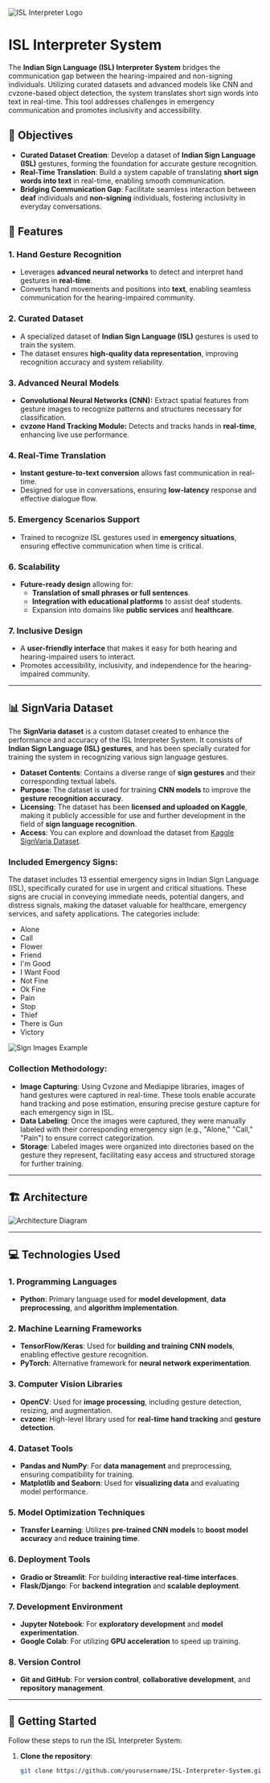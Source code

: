 ![ISL Interpreter Logo](logo1.png)

# ISL Interpreter System
The **Indian Sign Language (ISL) Interpreter System** bridges the communication gap between the hearing-impaired and non-signing individuals. Utilizing curated datasets and advanced models like CNN and cvzone-based object detection, the system translates short sign words into text in real-time. This tool addresses challenges in emergency communication and promotes inclusivity and accessibility.

## 🎯 Objectives
- **Curated Dataset Creation**: Develop a dataset of **Indian Sign Language (ISL)** gestures, forming the foundation for accurate gesture recognition.
- **Real-Time Translation**: Build a system capable of translating **short sign words into text** in real-time, enabling smooth communication.
- **Bridging Communication Gap**: Facilitate seamless interaction between **deaf** individuals and **non-signing** individuals, fostering inclusivity in everyday conversations.

## 🚀 Features

### 1. **Hand Gesture Recognition**
- Leverages **advanced neural networks** to detect and interpret hand gestures in **real-time**.
- Converts hand movements and positions into **text**, enabling seamless communication for the hearing-impaired community.

### 2. **Curated Dataset**
- A specialized dataset of **Indian Sign Language (ISL)** gestures is used to train the system.
- The dataset ensures **high-quality data representation**, improving recognition accuracy and system reliability.

### 3. **Advanced Neural Models**
- **Convolutional Neural Networks (CNN):** Extract spatial features from gesture images to recognize patterns and structures necessary for classification.
- **cvzone Hand Tracking Module:** Detects and tracks hands in **real-time**, enhancing live use performance.

### 4. **Real-Time Translation**
- **Instant gesture-to-text conversion** allows fast communication in real-time.
- Designed for use in conversations, ensuring **low-latency** response and effective dialogue flow.

### 5. **Emergency Scenarios Support**
- Trained to recognize ISL gestures used in **emergency situations**, ensuring effective communication when time is critical.

### 6. **Scalability**
- **Future-ready design** allowing for:
  - **Translation of small phrases or full sentences**.
  - **Integration with educational platforms** to assist deaf students.
  - Expansion into domains like **public services** and **healthcare**.

### 7. **Inclusive Design**
- A **user-friendly interface** that makes it easy for both hearing and hearing-impaired users to interact.
- Promotes accessibility, inclusivity, and independence for the hearing-impaired community.

---

## 📊 SignVaria Dataset
The **SignVaria dataset** is a custom dataset created to enhance the performance and accuracy of the ISL Interpreter System. It consists of **Indian Sign Language (ISL) gestures**, and has been specially curated for training the system in recognizing various sign language gestures.

- **Dataset Contents**: Contains a diverse range of **sign gestures** and their corresponding textual labels.
- **Purpose**: The dataset is used for training **CNN models** to improve the **gesture recognition accuracy**.
- **Licensing**: The dataset has been **licensed and uploaded on Kaggle**, making it publicly accessible for use and further development in the field of **sign language recognition**.
- **Access**: You can explore and download the dataset from [Kaggle SignVaria Dataset](https://www.kaggle.com/datasets/sohamvaidya1627/sign-varia).

### Included Emergency Signs:
The dataset includes 13 essential emergency signs in Indian Sign Language (ISL), specifically curated for use in urgent and critical situations. These signs are crucial in conveying immediate needs, potential dangers, and distress signals, making the dataset valuable for healthcare, emergency services, and safety applications. The categories include:

- Alone
- Call
- Flower
- Friend
- I'm Good
- I Want Food
- Not Fine
- Ok Fine
- Pain
- Stop
- Thief
- There is Gun
- Victory

  
![Sign Images Example](SignImg.png)

### Collection Methodology:
- **Image Capturing**: Using Cvzone and Mediapipe libraries, images of hand gestures were captured in real-time. These tools enable accurate hand tracking and pose estimation, ensuring precise gesture capture for each emergency sign in ISL.
- **Data Labeling**: Once the images were captured, they were manually labeled with their corresponding emergency sign (e.g., "Alone," "Call," "Pain") to ensure correct categorization.
- **Storage**: Labeled images were organized into directories based on the gesture they represent, facilitating easy access and structured storage for further training.

---

## 🏗️ Architecture
![Architecture Diagram](archi1.jpg)

---

## 💻 Technologies Used

### 1. **Programming Languages**
- **Python**: Primary language used for **model development**, **data preprocessing**, and **algorithm implementation**.

### 2. **Machine Learning Frameworks**
- **TensorFlow/Keras**: Used for **building and training CNN models**, enabling effective gesture recognition.
- **PyTorch**: Alternative framework for **neural network experimentation**.

### 3. **Computer Vision Libraries**
- **OpenCV**: Used for **image processing**, including gesture detection, resizing, and augmentation.
- **cvzone**: High-level library used for **real-time hand tracking** and **gesture detection**.

### 4. **Dataset Tools**
- **Pandas and NumPy**: For **data management** and preprocessing, ensuring compatibility for training.
- **Matplotlib and Seaborn**: Used for **visualizing data** and evaluating model performance.

### 5. **Model Optimization Techniques**
- **Transfer Learning**: Utilizes **pre-trained CNN models** to **boost model accuracy** and **reduce training time**.

### 6. **Deployment Tools**
- **Gradio or Streamlit**: For building **interactive real-time interfaces**.
- **Flask/Django**: For **backend integration** and **scalable deployment**.

### 7. **Development Environment**
- **Jupyter Notebook**: For **exploratory development** and **model experimentation**.
- **Google Colab**: For utilizing **GPU acceleration** to speed up training.

### 8. **Version Control**
- **Git and GitHub**: For **version control**, **collaborative development**, and **repository management**.

---

## 🚀 Getting Started

Follow these steps to run the ISL Interpreter System:

1. **Clone the repository**:
   ```bash
   git clone https://github.com/yourusername/ISL-Interpreter-System.git






 
